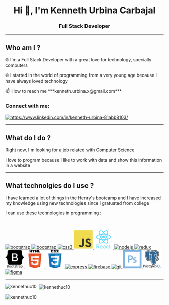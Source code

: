<h1 align="center">Hi 👋, I'm Kenneth Urbina Carbajal</h1>
<h3 align="center">Full Stack Developer</h3>
<hr>

<h2>Who am I ?</h2>
<p>🌐 I'm a Full Stack Developer with a great love for technology, specially computers</p>
<p>🌐 I started in the world of programming from a very young age because I have always loved technology</p>
<p>📫 How to reach me ***kenneth.urbina.x@gmail.com***</p>
<h3 align="left">Connect with me:</h3>
<p align="left">
    <a href="https://www.linkedin.com/in/kenneth-urbina-81abb8103/" target="blank">
        <img align="center" src="https://raw.githubusercontent.com/rahuldkjain/github-profile-readme-generator/master/src/images/icons/Social/linked-in-alt.svg" alt="https://www.linkedin.com/in/kenneth-urbina-81abb8103/" height="30" width="30" />
    </a>
</p>
<hr>

<h2>What do I do ?</h2>
<p>Right now, I'm looking for a job related with Computer Science</p>
<p>I love to program because I like to work with data and show this information in a website</p>
<hr>

<h2>What technolgies do I use ?</h2>
<p>I have learned a lot of things in the Henry's bootcamp and I have increased my knowledge using new technologies since I gratuated from college</p>
<p>I can use these technologies in programming :</p>
<br>
<p align="left">
    <a href="https://www.php.net/" target="_blank" rel="noreferrer">
        <img src="https://upload.wikimedia.org/wikipedia/commons/thumb/2/27/PHP-logo.svg/1200px-PHP-logo.svg.png" alt="bootstrap" width="70" height="60"/>
    </a>
    <a href="https://laravel.com/" target="_blank" rel="noreferrer">
        <img src="https://www.secret-source.eu/wp-content/uploads/2017/11/Laravel-logo.jpg" alt="bootstrap" width="60" height="60"/>
    </a>
    <a href="https://www.mysql.com/" target="_blank" rel="noreferrer">
        <img src="https://wiki.cifprodolfoucha.es/images/8/8e/Mysql_logo.png" alt="css3" width="60" height="60"/>
    </a>
    <a href="https://developer.mozilla.org/en-US/docs/Web/JavaScript" target="_blank" rel="noreferrer">
        <img src="https://raw.githubusercontent.com/devicons/devicon/master/icons/javascript/javascript-original.svg" alt="javascript" width="60" height="60"/>
    </a>
    <a href="https://reactjs.org/" target="_blank" rel="noreferrer">
        <img src="https://raw.githubusercontent.com/devicons/devicon/master/icons/react/react-original-wordmark.svg" alt="react" width="60" height="60"/>
    </a>
    <a href="https://nodejs.org" target="_blank" rel="noreferrer">
        <img src="https://ih1.redbubble.net/image.1637717834.1604/pp,840x830-pad,1000x1000,f8f8f8.u1.jpg" alt="nodejs" width="60" height="60"/>
    </a>
    <a href="https://redux.js.org" target="_blank" rel="noreferrer">
        <img src="https://cdn.worldvectorlogo.com/logos/redux.svg" alt="redux" width="60" height="60"/>
    </a>
    <a href="https://getbootstrap.com" target="_blank" rel="noreferrer">
        <img src="https://raw.githubusercontent.com/devicons/devicon/master/icons/bootstrap/bootstrap-plain-wordmark.svg" alt="bootstrap" width="60" height="60"/>
    </a>
    <a href="https://www.w3.org/html/" target="_blank" rel="noreferrer">
        <img src="https://raw.githubusercontent.com/devicons/devicon/master/icons/html5/html5-original-wordmark.svg" alt="html5" width="60" height="60"/>
    </a>
    <a href="https://www.w3schools.com/css/" target="_blank" rel="noreferrer">
        <img src="https://raw.githubusercontent.com/devicons/devicon/master/icons/css3/css3-original-wordmark.svg" alt="css3" width="60" height="60"/>
    </a>
    <a href="https://expressjs.com" target="_blank" rel="noreferrer">
        <img src="https://skillshack.blob.core.windows.net/uploads/express.webp" alt="express" width="60" height="60"/>
    </a>
    <a href="https://firebase.google.com/" target="_blank" rel="noreferrer">
        <img src="https://www.vectorlogo.zone/logos/firebase/firebase-icon.svg" alt="firebase" width="60" height="60"/>
    </a>
    <a href="https://git-scm.com/" target="_blank" rel="noreferrer">
        <img src="https://www.vectorlogo.zone/logos/git-scm/git-scm-icon.svg" alt="git" width="60" height="60"/>
    </a>
    <a href="https://www.photoshop.com/en" target="_blank" rel="noreferrer">
        <img src="https://raw.githubusercontent.com/devicons/devicon/master/icons/photoshop/photoshop-line.svg" alt="photoshop" width="60" height="60"/>
    </a>
    <a href="https://www.postgresql.org" target="_blank" rel="noreferrer">
        <img src="https://raw.githubusercontent.com/devicons/devicon/master/icons/postgresql/postgresql-original-wordmark.svg" alt="postgresql" width="60" height="60"/>
    </a>
    <a href="https://www.figma.com/" target="_blank" rel="noreferrer">
        <img src="https://www.vectorlogo.zone/logos/figma/figma-icon.svg" alt="figma" width="60" height="60"/>
    </a>
</p>
<hr>

<p>
    <img align="left" src="https://github-readme-stats.vercel.app/api/top-langs?username=kennethuc10&show_icons=true&title_color=0cdfc6&text_color=265956&hide_border=true&locale=en&layout=compact" alt="kennethuc10" />
</p>
<p>&nbsp;
    <img align="center" src="https://github-readme-stats.vercel.app/api?username=kennethuc10&show_icons=true&theme=synthwave&title_color=20d9cd&text_color=208d7b&hide_border=true&locale=en" alt="kennethuc10" />
</p>
<p>
    <img align="center" src="https://github-readme-streak-stats.herokuapp.com/?user=kennethuc10&" alt="kennethuc10" />
</p>
